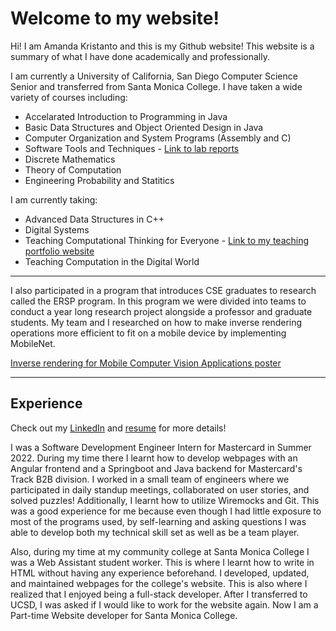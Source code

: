 # Welcome to my website! 

Hi! I am Amanda Kristanto and this is my Github website! This website is a summary of what I have done academically and professionally. 

I am currently a University of California, San Diego Computer Science Senior and transferred from Santa Monica College. I have taken a wide variety of courses including: 

* Accelarated Introduction to Programming in Java
* Basic Data Structures and Object Oriented Design in Java 
* Computer Organization and System Programs (Assembly and C)
* Software Tools and Techniques - [Link  to lab reports](https://ajkristanto.github.io/cse15l-lab-reports/index.html)
* Discrete Mathematics
* Theory of Computation
* Engineering Probability and Statitics


I am currently taking: 
* Advanced Data Structures in C++ 
* Digital Systems 
* Teaching Computational Thinking for Everyone - [Link to my teaching portfolio website]([https://ajkristanto.github.io/teaching-portfolio/](https://ajkristanto.github.io/teaching-portfolio/index.html))
* Teaching Computation in the Digital World

---

I also participated in a program that introduces CSE graduates to research called the ERSP program. In this program we were divided into teams to conduct a year long research project alongside a professor and graduate students. My team and I researched on how to make inverse rendering operations more efficient to fit on a mobile device by implementing MobileNet.

[Inverse rendering for Mobile Computer Vision Applications poster](https://ersp.eng.ucsd.edu/projects/2021-2022-projects#h.qljgrc2nagdh)

--- 

## Experience 

Check out my [LinkedIn](https://www.linkedin.com/in/amanda-kristanto-1094a6172/) and [resume](https://ajkristanto.github.io/introduction/Resume-2022.pdf) for more details! 

I was a Software Development Engineer Intern for Mastercard in Summer 2022. During my time there I learnt how to develop webpages with an Angular frontend and a Springboot and Java backend for Mastercard's Track B2B division. I worked in a small team of engineers where we participated in daily standup meetings, collaborated on user stories, and solved puzzles! Additionally, I learnt how to utilize Wiremocks and Git. This was a good experience for me because even though I had little exposure to most of the programs used, by self-learning and asking questions I was able to develop both my technical skill set as well as be a team player. 

Also, during my time at my community college at Santa Monica College I was a Web Assistant student worker. This is where I learnt how to write in HTML without having any experience beforehand. I developed, updated, and maintained webpages for the college's website. This is also where I realized that I enjoyed being a full-stack developer. After I transferred to UCSD, I was asked if I would like to work for the website again. Now I am a Part-time Website developer for Santa Monica College. 
